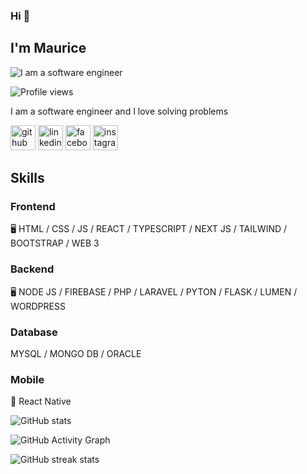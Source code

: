 ### Hi 👋
## I'm Maurice

![I am a software engineer](https://media-exp1.licdn.com/dms/image/C5616AQGwS8Q6yIzhNA/profile-displaybackgroundimage-shrink_200_800/0/1606246445302?e=1648684800&v=beta&t=ClWQQfZpPUzRo3PH9inKUfi_mCUQmjEgAQswb5uG5kk)

![Profile views](https://gpvc.arturio.dev/Maurice-Muthaka)  

I am a software engineer and I love solving problems

[<img src='https://cdn.jsdelivr.net/npm/simple-icons@3.0.1/icons/github.svg' alt='github' height='40'>](https://github.com/Maurice-Muthaka)    [<img src='https://cdn.jsdelivr.net/npm/simple-icons@3.0.1/icons/linkedin.svg' alt='linkedin' height='40'>](https://www.linkedin.com/in/maurice-muthaka-b353b7125/)    [<img src='https://cdn.jsdelivr.net/npm/simple-icons@3.0.1/icons/facebook.svg' alt='facebook' height='40'>](https://www.facebook.com/maurice.muthaka)    [<img src='https://cdn.jsdelivr.net/npm/simple-icons@3.0.1/icons/instagram.svg' alt='instagram' height='40'>](https://www.instagram.com/maurice_m243/)  

## Skills

### Frontend
🖥 HTML / CSS / JS / REACT / TYPESCRIPT / NEXT JS / TAILWIND / BOOTSTRAP / WEB 3

### Backend
🖥 NODE JS / FIREBASE / PHP / LARAVEL / PYTON / FLASK / LUMEN / WORDPRESS

### Database
MYSQL / MONGO DB / ORACLE

### Mobile
📱 React Native

![GitHub stats](https://github-readme-stats.vercel.app/api?username=Maurice-Muthaka&show_icons=true&count_private=true)  

![GitHub Activity Graph](https://activity-graph.herokuapp.com/graph?username=Maurice-Muthaka)  

![GitHub streak stats](https://github-readme-streak-stats.herokuapp.com/?user=Maurice-Muthaka)  

